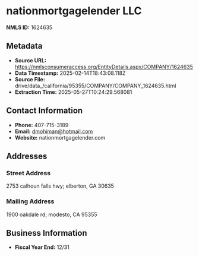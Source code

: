 # nationmortgagelender LLC

**NMLS ID:** 1624635

## Metadata
- **Source URL:** https://nmlsconsumeraccess.org/EntityDetails.aspx/COMPANY/1624635
- **Data Timestamp:** 2025-02-14T18:43:08.118Z
- **Source File:** drive/data_/california/95355/COMPANY/COMPANY_1624635.html
- **Extraction Time:** 2025-05-27T10:24:29.568081

## Contact Information
- **Phone:** 407-715-3189
- **Email:** dmohiman@hotmail.com
- **Website:** nationmortgagelender.com

## Addresses
### Street Address
2753 calhoun falls hwy; elberton, GA 30635

### Mailing Address
1900 oakdale rd; modesto, CA 95355

## Business Information
- **Fiscal Year End:** 12/31

